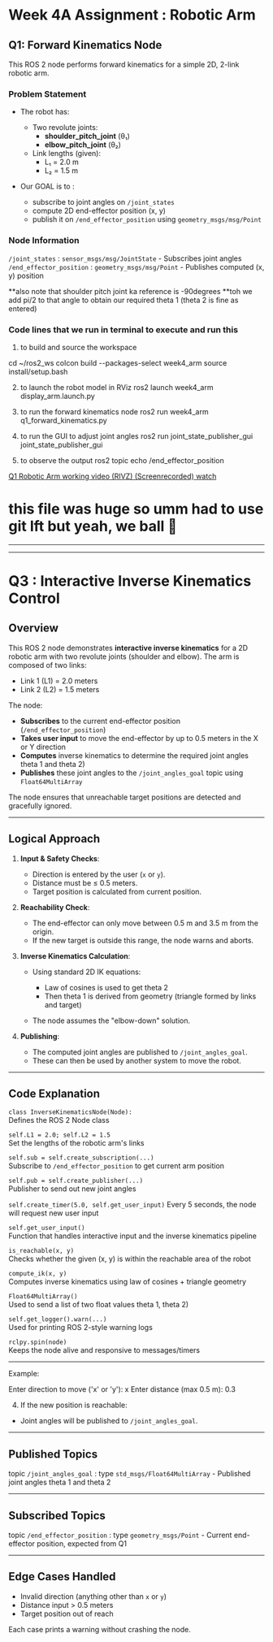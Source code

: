 # Week 4A Assignment : Robotic Arm 

## Q1: Forward Kinematics Node

This ROS 2 node performs forward kinematics for a simple 2D, 2-link robotic arm.

### Problem Statement

- The robot has:
  - Two revolute joints:
    - **shoulder_pitch_joint** (θ₁)
    - **elbow_pitch_joint** (θ₂)
  - Link lengths (given):
    - L₁ = 2.0 m
    - L₂ = 1.5 m

- Our GOAL is to :
  - subscribe to joint angles on `/joint_states`
  - compute 2D end-effector position (x, y)
  - publish it on `/end_effector_position` using `geometry_msgs/msg/Point`




### Node Information


 `/joint_states` : `sensor_msgs/msg/JointState` - Subscribes joint angles 
 `/end_effector_position` : `geometry_msgs/msg/Point` - Publishes computed (x, y) position


**also note that shoulder pitch joint ka reference is -90degrees
**toh we add pi/2 to that angle to obtain our required theta 1 (theta 2 is fine as entered)


### Code lines that we run in terminal to execute and run this

1. to build and source the workspace

cd ~/ros2_ws
colcon build --packages-select week4_arm
source install/setup.bash

2. to launch the robot model in RViz
ros2 launch week4_arm display_arm.launch.py

3. to run the forward kinematics node
ros2 run week4_arm q1_forward_kinematics.py

4. to run the GUI to adjust joint angles
ros2 run joint_state_publisher_gui joint_state_publisher_gui

5. to observe the output
ros2 topic echo /end_effector_position

[Q1 Robotic Arm working video (RIVZ) (Screenrecorded) watch](media/rivz_working_video_Week4A_Kratos.mp4)

# this file was huge so umm had to use git lft but yeah, we ball 🏀



-----------------------------------------------------------------------------------------

-----------------------------------------------------------------------------------------

# Q3 : Interactive Inverse Kinematics Control

## Overview

This ROS 2 node demonstrates **interactive inverse kinematics** for a 2D robotic arm with two revolute joints (shoulder and elbow). The arm is composed of two links:

* Link 1 (L1) = 2.0 meters
* Link 2 (L2) = 1.5 meters

The node:

* **Subscribes** to the current end-effector position (`/end_effector_position`)
* **Takes user input** to move the end-effector by up to 0.5 meters in the X or Y direction
* **Computes** inverse kinematics to determine the required joint angles  theta 1 and theta 2)
* **Publishes** these joint angles to the `/joint_angles_goal` topic using `Float64MultiArray`

The node ensures that unreachable target positions are detected and gracefully ignored.

---

## Logical Approach

1. **Input & Safety Checks**:

   * Direction is entered by the user (`x` or `y`).
   * Distance must be ≤ 0.5 meters.
   * Target position is calculated from current position.

2. **Reachability Check**:

   * The end-effector can only move between 0.5 m and 3.5 m from the origin.
   * If the new target is outside this range, the node warns and aborts.

3. **Inverse Kinematics Calculation**:

   * Using standard 2D IK equations:

     * Law of cosines is used to get theta 2
     * Then theta 1 is derived from geometry (triangle formed by links and target)
   * The node assumes the "elbow-down" solution.

4. **Publishing**:

   * The computed joint angles are published to `/joint_angles_goal`.
   * These can then be used by another system to move the robot.

---

## Code Explanation



 `class InverseKinematicsNode(Node):`          
  Defines the ROS 2 Node class                                                


 `self.L1 = 2.0; self.L2 = 1.5`                
  Set the lengths of the robotic arm's links                                  


 `self.sub = self.create_subscription(...)`    
  Subscribe to `/end_effector_position` to get current arm position           


 `self.pub = self.create_publisher(...)`       
  Publisher to send out new joint angles                                      


 `self.create_timer(5.0, self.get_user_input)` 
  Every 5 seconds, the node will request new user input                       


 `self.get_user_input()`                       
  Function that handles interactive input and the inverse kinematics pipeline 


 `is_reachable(x, y)`                          
  Checks whether the given (x, y) is within the reachable area of the robot   


 `compute_ik(x, y)`                            
  Computes inverse kinematics using law of cosines + triangle geometry        


 `Float64MultiArray()`                         
  Used to send a list of two float values  theta 1, theta 2)                  


 `self.get_logger().warn(...)`                 
  Used for printing ROS 2-style warning logs                                  


 `rclpy.spin(node)`                            
  Keeps the node alive and responsive to messages/timers                      


---

Example:

Enter direction to move ('x' or 'y'): x
Enter distance (max 0.5 m): 0.3


4. If the new position is reachable:

* Joint angles will be published to `/joint_angles_goal`.

---

## Published Topics


topic `/joint_angles_goal` : type `std_msgs/Float64MultiArray` - Published joint angles theta 1 and theta 2

---

## Subscribed Topics


topic `/end_effector_position` : type `geometry_msgs/Point` - Current end-effector position, expected from Q1 


---


## Edge Cases Handled

* Invalid direction (anything other than `x` or `y`)
* Distance input > 0.5 meters
* Target position out of reach

Each case prints a warning without crashing the node.

